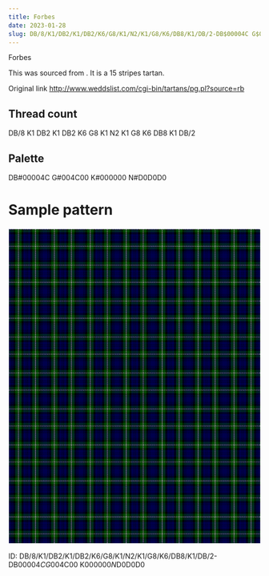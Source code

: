 ```yaml
---
title: Forbes
date: 2023-01-28
slug: DB/8/K1/DB2/K1/DB2/K6/G8/K1/N2/K1/G8/K6/DB8/K1/DB/2-DB$00004C G$004C00 K$000000 N$D0D0D0
---
```

Forbes

This was sourced from <no value>.  It is a 15 stripes tartan.

Original link http://www.weddslist.com/cgi-bin/tartans/pg.pl?source=rb

## Thread count
DB/8 K1 DB2 K1 DB2 K6 G8 K1 N2 K1 G8 K6 DB8 K1 DB/2

## Palette
DB#00004C G#004C00 K#000000 N#D0D0D0

# Sample pattern

![Tartan detail](tartan.png "DB/8 K1 DB2 K1 DB2 K6 G8 K1 N2 K1 G8 K6 DB8 K1 DB/2 tartan")

ID: DB/8/K1/DB2/K1/DB2/K6/G8/K1/N2/K1/G8/K6/DB8/K1/DB/2-DB$00004C G$004C00 K$000000 N$D0D0D0